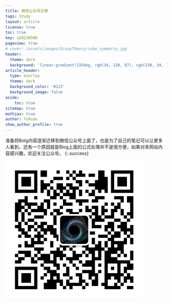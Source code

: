 ```yaml
---
title: 微信公众号迁移
tags: Study 
layout: article
license: true
toc: true
key: a20230506
pageview: true
# cover: /assets/images/GroupTheory/cube_symmetry.jpg
header:
  theme: dark
  background: 'linear-gradient(135deg, rgb(34, 139, 87), rgb(139, 34, 139))'
article_header:
  type: overlay
  theme: dark
  background_color: '#123'
  background_image: false
aside:
    toc: true
sitemap: true
mathjax: true
author: YuXuan
show_author_profile: true
---
```

准备将Bolg内容逐渐迁移到微信公众号上面了，也是为了自己的笔记可以让更多人看到，还有一个原因就是Blog上面的公式处理并不是很方便，如果对本网站内容感兴趣，欢迎关注公众号。
{:.success}

![png](/assets/images/qrcode.jpg)
<!--more-->



